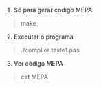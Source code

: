 1. Só para gerar código MEPA:
> make

2. Executar o programa
> ./compiler teste1.pas

3. Ver código MEPA
> cat MEPA
